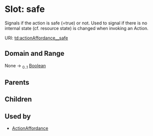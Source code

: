 
# Slot: safe

Signals if the action is safe (=true) or not. Used to signal if there is no internal state (cf. resource state) is changed when invoking an Action.

URI: [td:actionAffordance__safe](https://www.w3.org/2019/wot/td#actionAffordance__safe)


## Domain and Range

None &#8594;  <sub>0..1</sub> [Boolean](types/Boolean.md)

## Parents


## Children


## Used by

 * [ActionAffordance](ActionAffordance.md)
